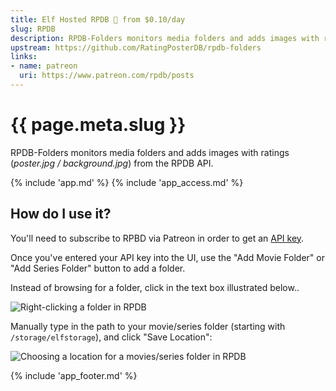```yaml
---
title: Elf Hosted RPDB 🧝 from $0.10/day
slug: RPDB
description: RPDB-Folders monitors media folders and adds images with ratings (*poster.jpg / background.jpg*) from the RPDB API
upstream: https://github.com/RatingPosterDB/rpdb-folders
links:
- name: patreon
  uri: https://www.patreon.com/rpdb/posts
---
```


# {{ page.meta.slug }}

RPDB-Folders monitors media folders and adds images with ratings (*poster.jpg / background.jpg*) from the RPDB API.

{% include 'app.md' %}
{% include 'app_access.md' %}

## How do I use it?

You'll need to subscribe to RPBD via Patreon in order to get an [API key](https://ratingposterdb.com/api-key/).

Once you've entered your API key into the UI, use the "Add Movie Folder" or "Add Series Folder" button to add a folder.

Instead of browsing for a folder, click in the text box illustrated below..

![Right-clicking a folder in RPDB](/images/rpbd-1.png)

Manually type in the path to your movie/series folder (starting with `/storage/elfstorage`), and click "Save Location":

![Choosing a location for a movies/series folder in RPDB](/images/rpdb-2.png)

{% include 'app_footer.md' %}